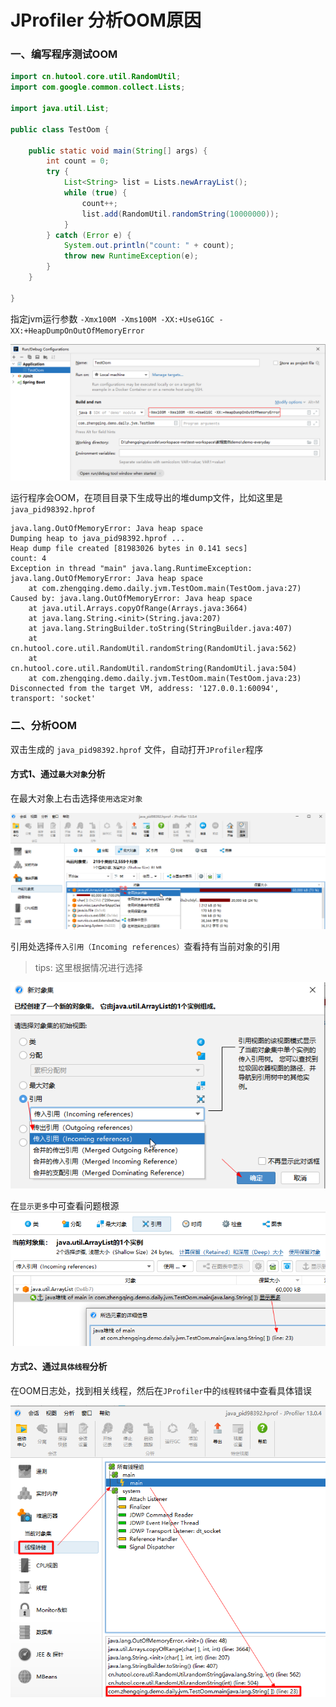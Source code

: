 # JProfiler 分析OOM原因

### 一、编写程序测试OOM

```java
import cn.hutool.core.util.RandomUtil;
import com.google.common.collect.Lists;

import java.util.List;

public class TestOom {

    public static void main(String[] args) {
        int count = 0;
        try {
            List<String> list = Lists.newArrayList();
            while (true) {
                count++;
                list.add(RandomUtil.randomString(10000000));
            }
        } catch (Error e) {
            System.out.println("count: " + count);
            throw new RuntimeException(e);
        }
    }

}
```

指定jvm运行参数 `-Xmx100M -Xms100M -XX:+UseG1GC -XX:+HeapDumpOnOutOfMemoryError`

![img.png](images/jprofiler-oom-analyse-01.png)

运行程序会OOM，在项目目录下生成导出的堆dump文件，比如这里是`java_pid98392.hprof`

```shell
java.lang.OutOfMemoryError: Java heap space
Dumping heap to java_pid98392.hprof ...
Heap dump file created [81983026 bytes in 0.141 secs]
count: 4
Exception in thread "main" java.lang.RuntimeException: java.lang.OutOfMemoryError: Java heap space
	at com.zhengqing.demo.daily.jvm.TestOom.main(TestOom.java:27)
Caused by: java.lang.OutOfMemoryError: Java heap space
	at java.util.Arrays.copyOfRange(Arrays.java:3664)
	at java.lang.String.<init>(String.java:207)
	at java.lang.StringBuilder.toString(StringBuilder.java:407)
	at cn.hutool.core.util.RandomUtil.randomString(RandomUtil.java:562)
	at cn.hutool.core.util.RandomUtil.randomString(RandomUtil.java:504)
	at com.zhengqing.demo.daily.jvm.TestOom.main(TestOom.java:23)
Disconnected from the target VM, address: '127.0.0.1:60094', transport: 'socket'
```

### 二、分析OOM

双击生成的 `java_pid98392.hprof` 文件，自动打开`JProfiler`程序

#### 方式1、通过`最大对象`分析

在最大对象上右击选择`使用选定对象`

![img_1.png](images/jprofiler-oom-analyse-02.png)

引用处选择`传入引用（Incoming references）`查看持有当前对象的引用

> tips: 这里根据情况进行选择

![img_2.png](images/jprofiler-oom-analyse-03.png)

在`显示更多`中可查看问题根源
![img_3.png](images/jprofiler-oom-analyse-04.png)

#### 方式2、通过`具体线程`分析

在OOM日志处，找到相关线程，然后在`JProfiler`中的`线程转储`中查看具体错误

![img_4.png](images/jprofiler-oom-analyse-05.png)

